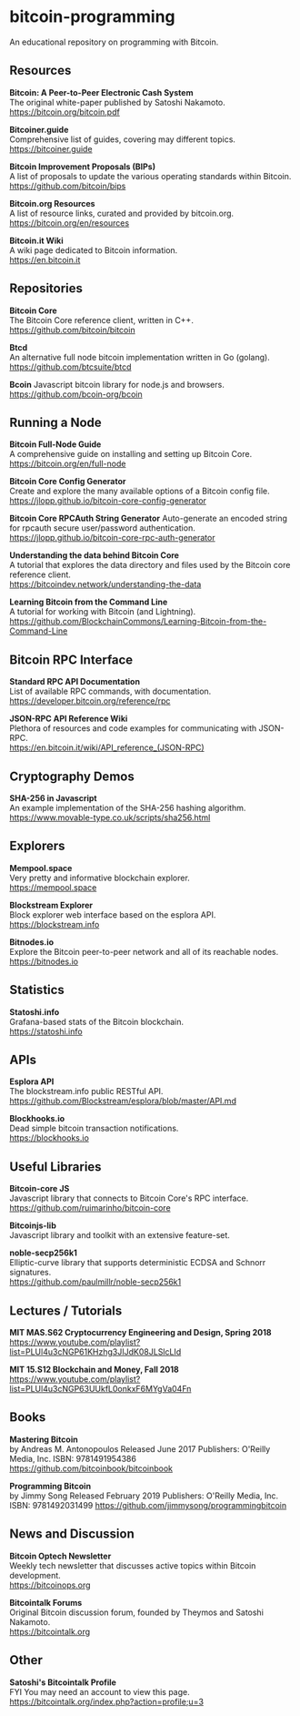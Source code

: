 # bitcoin-programming
An educational repository on programming with Bitcoin.

## Resources

**Bitcoin: A Peer-to-Peer Electronic Cash System**  
The original white-paper published by Satoshi Nakamoto.  
https://bitcoin.org/bitcoin.pdf  

**Bitcoiner.guide**  
Comprehensive list of guides, covering may different topics.  
https://bitcoiner.guide  

**Bitcoin Improvement Proposals (BIPs)**  
A list of proposals to update the various operating standards within Bitcoin.  
https://github.com/bitcoin/bips  

**Bitcoin.org Resources**  
A list of resource links, curated and provided by bitcoin.org.  
https://bitcoin.org/en/resources  

**Bitcoin.it Wiki**  
A wiki page dedicated to Bitcoin information.  
https://en.bitcoin.it  

## Repositories

**Bitcoin Core**  
The Bitcoin Core reference client, written in C++.  
https://github.com/bitcoin/bitcoin

**Btcd**  
An alternative full node bitcoin implementation written in Go (golang).  
https://github.com/btcsuite/btcd  

**Bcoin**
Javascript bitcoin library for node.js and browsers.  
https://github.com/bcoin-org/bcoin  

## Running a Node

**Bitcoin Full-Node Guide**  
A comprehensive guide on installing and setting up Bitcoin Core.  
https://bitcoin.org/en/full-node  

**Bitcoin Core Config Generator**  
Create and explore the many available options of a Bitcoin config file.  
https://jlopp.github.io/bitcoin-core-config-generator

**Bitcoin Core RPCAuth String Generator** 
Auto-generate an encoded string for rpcauth secure user/password authentication.  
https://jlopp.github.io/bitcoin-core-rpc-auth-generator  

**Understanding the data behind Bitcoin Core**  
A tutorial that explores the data directory and files used by the Bitcoin core reference client.  
https://bitcoindev.network/understanding-the-data  

**Learning Bitcoin from the Command Line**  
A tutorial for working with Bitcoin (and Lightning).  
https://github.com/BlockchainCommons/Learning-Bitcoin-from-the-Command-Line  

## Bitcoin RPC Interface

**Standard RPC API Documentation**  
List of available RPC commands, with documentation.  
https://developer.bitcoin.org/reference/rpc  

**JSON-RPC API Reference Wiki**  
Plethora of resources and code examples for communicating with JSON-RPC.  
https://en.bitcoin.it/wiki/API_reference_(JSON-RPC)  

## Cryptography Demos

**SHA-256 in Javascript**  
An example implementation of the SHA-256 hashing algorithm.  
https://www.movable-type.co.uk/scripts/sha256.html  

## Explorers

**Mempool.space**  
Very pretty and informative blockchain explorer.  
https://mempool.space  

**Blockstream Explorer**  
Block explorer web interface based on the esplora API.  
https://blockstream.info  

**Bitnodes.io**  
Explore the Bitcoin peer-to-peer network and all of its reachable nodes.  
https://bitnodes.io  

## Statistics

**Statoshi.info**  
Grafana-based stats of the Bitcoin blockchain.  
https://statoshi.info

## APIs

**Esplora API**  
The blockstream.info public RESTful API.
https://github.com/Blockstream/esplora/blob/master/API.md  

**Blockhooks.io**  
Dead simple bitcoin transaction notifications.  
https://blockhooks.io  

## Useful Libraries

**Bitcoin-core JS**  
Javascript library that connects to Bitcoin Core's RPC interface.  
https://github.com/ruimarinho/bitcoin-core  

**Bitcoinjs-lib**  
Javascript library and toolkit with an extensive feature-set.  

**noble-secp256k1**  
Elliptic-curve library that supports deterministic ECDSA and Schnorr signatures.  
https://github.com/paulmillr/noble-secp256k1  

## Lectures / Tutorials

**MIT MAS.S62 Cryptocurrency Engineering and Design, Spring 2018**  
https://www.youtube.com/playlist?list=PLUl4u3cNGP61KHzhg3JIJdK08JLSlcLId  

**MIT 15.S12 Blockchain and Money, Fall 2018**  
https://www.youtube.com/playlist?list=PLUl4u3cNGP63UUkfL0onkxF6MYgVa04Fn  
## Books

**Mastering Bitcoin**  
by Andreas M. Antonopoulos
Released June 2017
Publishers: O'Reilly Media, Inc.
ISBN: 9781491954386
https://github.com/bitcoinbook/bitcoinbook

**Programming Bitcoin**  
by Jimmy Song
Released February 2019
Publishers: O'Reilly Media, Inc.
ISBN: 9781492031499
https://github.com/jimmysong/programmingbitcoin

## News and Discussion

**Bitcoin Optech Newsletter**  
Weekly tech newsletter that discusses active topics within Bitcoin development.  
https://bitcoinops.org  

**Bitcointalk Forums**  
Original Bitcoin discussion forum, founded by Theymos and Satoshi Nakamoto.  
https://bitcointalk.org  

## Other

**Satoshi's Bitcointalk Profile**  
FYI You may need an account to view this page.  
https://bitcointalk.org/index.php?action=profile;u=3  
